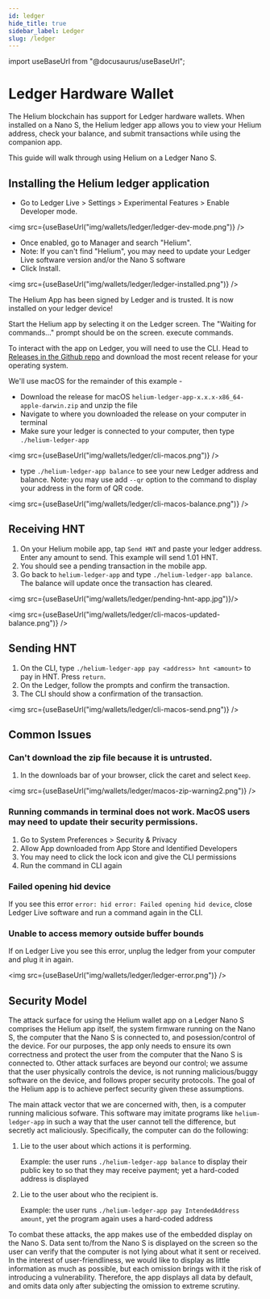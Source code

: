```yaml
---
id: ledger
hide_title: true
sidebar_label: Ledger
slug: /ledger
---
```


import useBaseUrl from "@docusaurus/useBaseUrl";

# Ledger Hardware Wallet

The Helium blockchain has support for Ledger hardware wallets. When installed on
a Nano S, the Helium ledger app allows you to view your Helium address, check
your balance, and submit transactions while using the companion app.

This guide will walk through using Helium on a Ledger Nano S.

## Installing the Helium ledger application

- Go to Ledger Live &gt; Settings &gt; Experimental Features &gt; Enable
  Developer mode.

<img src={useBaseUrl("img/wallets/ledger/ledger-dev-mode.png")} />

- Once enabled, go to Manager and search "Helium".
- Note: If you can't find "Helium", you may need to update your Ledger Live
  software version and/or the Nano S software
- Click Install.

<img src={useBaseUrl("img/wallets/ledger/ledger-installed.png")} />

The Helium App has been signed by Ledger and is trusted. It is now installed on
your ledger device!

Start the Helium app by selecting it on the Ledger screen. The "Waiting for
commands..." prompt should be on the screen. execute commands.

To interact with the app on Ledger, you will need to use the CLI. Head to
[Releases in the Github repo](https://github.com/helium/helium-ledger-app/releases)
and download the most recent release for your operating system.

We'll use macOS for the remainder of this example -

- Download the release for macOS
  `helium-ledger-app-x.x.x-x86_64-apple-darwin.zip` and unzip the file
- Navigate to where you downloaded the release on your computer in terminal
- Make sure your ledger is connected to your computer, then type
  `./helium-ledger-app`

<img src={useBaseUrl("img/wallets/ledger/cli-macos.png")} />

- type `./helium-ledger-app balance` to see your new Ledger address and balance.
  Note: you may use add `--qr` option to the command to display your address in
  the form of QR code.

<img src={useBaseUrl("img/wallets/ledger/cli-macos-balance.png")} />

## Receiving HNT

1. On your Helium mobile app, tap `Send HNT` and paste your ledger address.
   Enter any amount to send. This example will send 1.01 HNT.
2. You should see a pending transaction in the mobile app.
3. Go back to `helium-ledger-app` and type `./helium-ledger-app balance`. The
   balance will update once the transaction has cleared.

<img src={useBaseUrl("img/wallets/ledger/pending-hnt-app.jpg")}/>

<img src={useBaseUrl("img/wallets/ledger/cli-macos-updated-balance.png")} />

## Sending HNT

1. On the CLI, type `./helium-ledger-app pay <address> hnt <amount>` to pay in
   HNT. Press `return`.
2. On the Ledger, follow the prompts and confirm the transaction.
3. The CLI should show a confirmation of the transaction.

<img src={useBaseUrl("img/wallets/ledger/cli-macos-send.png")} />

## Common Issues

### Can't download the zip file because it is untrusted.

1. In the downloads bar of your browser, click the caret and select `Keep`.

<img src={useBaseUrl("img/wallets/ledger/macos-zip-warning2.png")} />

### Running commands in terminal does not work. MacOS users may need to update their security permissions.

1. Go to System Preferences &gt; Security & Privacy
2. Allow App downloaded from App Store and Identified Developers
3. You may need to click the lock icon and give the CLI permissions
4. Run the command in CLI again

### Failed opening hid device

If you see this error `error: hid error: Failed opening hid device`, close
Ledger Live software and run a command again in the CLI.

### Unable to access memory outside buffer bounds

If on Ledger Live you see this error, unplug the ledger from your computer and
plug it in again.

<img src={useBaseUrl("img/wallets/ledger/ledger-error.png")} />

## Security Model

The attack surface for using the Helium wallet app on a Ledger Nano S comprises
the Helium app itself, the system firmware running on the Nano S, the computer
that the Nano S is connected to, and posession/control of the device. For our
purposes, the app only needs to ensure its own correctness and protect the user
from the computer that the Nano S is connected to. Other attack surfaces are
beyond our control; we assume that the user physically controls the device, is
not running malicious/buggy software on the device, and follows proper security
protocols. The goal of the Helium app is to achieve perfect security given these
assumptions.

The main attack vector that we are concerned with, then, is a computer running
malicious sofware. This software may imitate programs like `helium-ledger-app`
in such a way that the user cannot tell the difference, but secretly act
maliciously. Specifically, the computer can do the following:

1. Lie to the user about which actions it is performing.

   Example: the user runs `./helium-ledger-app balance` to display their public
   key to so that they may receive payment; yet a hard-coded address is
   displayed

2. Lie to the user about who the recipient is.

   Example: the user runs `./helium-ledger-app pay IntendedAddress amount`, yet
   the program again uses a hard-coded address

To combat these attacks, the app makes use of the embedded display on the Nano
S. Data sent to/from the Nano S is displayed on the screen so the user can
verify that the computer is not lying about what it sent or received. In the
interest of user-friendliness, we would like to display as little information as
much as possible, but each omission brings with it the risk of introducing a
vulnerability. Therefore, the app displays all data by default, and omits data
only after subjecting the omission to extreme scrutiny.
